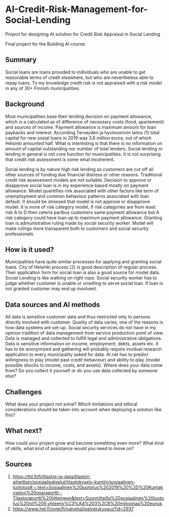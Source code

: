 # AI-Credit-Risk-Management-for-Social-Lending
Project for designing AI solution for Credit Risk Appraisal in Social Lending

Final project for the Building AI course

## Summary

Social loans are loans provided to individuals who are unable to get reasonable terms of credit elsewhere, but who are nevertheless able to repay loans. To my knowledge credit risk is not appraised with a risk model in any of 30+ Finnish municipalities.

## Background

Most municipalities base their lending decision on payment allowance, which is a calculated as of difference of necessary costs (food, apartement) and sources of income. Payment allowance is maximum amount for loan paybacks and interest. According Terveyden ja hyvinvoinnin laitos (1) total capital for new sosial loans in 2019 was 3,6 million euros, out of which Helsinki amounted half. What is interesting is that there is no information on amount of capital outstanding nor number of total lenders. Social lending or lending in general is not core function for municipalities. It is not surprising that credit risk assessment is some what incoherent. 

Social lending is by nature high risk lending as customers are cut off all other sources of funding due financial distress or other reasons. Traditional credit risk assessment models are not suitable. Decision to approve or disapprove social loan is in my experience based mostly on payment allowance. Model quantifies risk associated with other factors like term of unemployment and common behaviour patterns associated with loan default. It should be stressed that model is not approve or disapprove model. It is more of risk category model, if risk categories are from least risk A to D then ceteris paribus customers same payment allowance but A risk category could have loan up to maximum payment allowance. Granting loan is admunistrative ruling made by social security worker. Model will make rulings more transparent both to customers and social security professionals.  

## How is it used?

Municipalities have quite similar processes for applying and granting social loans. City of Helsinki process (2) is good description of regular process. Their application form for social loan is also a good source for model data. Social Lending is like walking on right rope. Social security worker has to judge whether customer is unable or unwilling to serve social loan. If loan is not granted customer may end up insolvent.

## Data sources and AI methods
All data is sensitive customer data and thus restricted only to persons directly involved with customer. Quality of data varies, one of the reasons is how data systems are set-up. Social security services do not have in my opinion tradition of data management from service production point of view. Data is managed and collected to fulfill legal and administrative obligations. Data is sensitive information on income, employment, debts, assets etc. It has to be anonymized and gathering will probably require invidual research application to every municipality asked for data. AI net has to predict willingness to play (model past credit behaviour) and ability to play (model possible shocks to income, costs, and assets).
Where does your data come from? Do you collect it yourself or do you use data collected by someone else?

## Challenges

What does your project _not_ solve? Which limitations and ethical considerations should be taken into account when deploying a solution like this?

## What next?

How could your project grow and become something even more? What kind of skills, what kind of assistance would you  need to move on?

## Sources
1) https://thl.fi/fi/tilastot-ja-data/tilastot-aiheittain/sosiaalipalvelut/tilastokysely-kuntiin/sosiaalinen-luototus#:~:text=Sosiaalinen%20luototus%202019%20%2D%20Kuntakyselyn%20osaraportti,-Tilastoraportti%20liitteineen&text=Suunnitteilla%20sosiaalinen%20luototus%20oli%209,yhteens%C3%A4%203%2C6%20miljoonaa%20euroa.
2) https://www.hel.fi/sote/fi/palvelut/palvelukuvaus?id=2937

